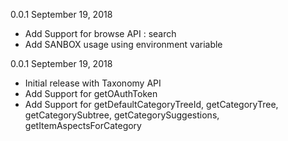 0.0.1 September 19, 2018
  - Add Support for browse API : search
  - Add SANBOX usage using environment variable

0.0.1 September 19, 2018
  - Initial release with Taxonomy API
  - Add Support for getOAuthToken
  - Add Support for getDefaultCategoryTreeId, getCategoryTree, getCategorySubtree, getCategorySuggestions, getItemAspectsForCategory
